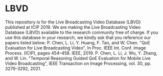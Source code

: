 # LBVD
This repository is for the Live Broadcasting Video Database (LBVD) published at ICIP 2019. 
We are making the Live Broadcasting Video Database (LBVD) available to the research community free of charge. If you use this database in your research, we kindly ask that you reference our papers listed below:
P. Chen, L. Li, Y. Huang, F. Tan, and W. Chen. "QoE Evaluation for Live Broadcasting Video", In Proc. IEEE Int. Conf. Image Process. (ICIP), pages 454–458. IEEE, 2019.
P. Chen, L. Li, J. Wu, Y. Zhang, and W. Lin. "Temporal Reasoning Guided QoE Evaluation for Mobile Live Video Broadcasting", IEEE Transaction on Image Processing, vol. 30, pp. 3279-3292, 2021.
